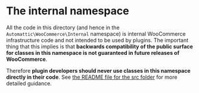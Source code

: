 # The internal namespace

All the code in this directory (and hence in the `Automattic\WooCommerce\Internal` namespace) is internal WooCommerce infrastructure code and not intended to be used by plugins. The important thing that this implies is that **backwards compatibility of the public surface for classes in this namespace is not guaranteed in future releases of WooCommerce**.

Therefore **plugin developers should never use classes in this namespace directly in their code**. See [the README file for the src folder](https://github.com/woocommerce/woocommerce/blob/master/src/README.md#the-internal-namespace) for more detailed guidance.
